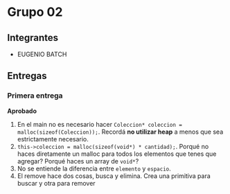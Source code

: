 # Grupo 02

## Integrantes

* EUGENIO BATCH

## Entregas

### Primera entrega

**Aprobado**

1. En el main no es necesario hacer ```Coleccion* coleccion = malloc(sizeof(Coleccion));```. Recordá **no utilizar heap** a menos que sea estrictamente necesario.
2. ```this->coleccion = malloc(sizeof(void*) * cantidad);```. Porqué no haces diretamente un malloc para todos los elementos que tenes que agregar? Porqué haces un array de ```void*```?
3. No se entiende la diferencia entre ```elemento``` y ```espacio```.
4. El remove hace dos cosas, busca y elimina. Crea una primitiva para buscar y otra para remover


